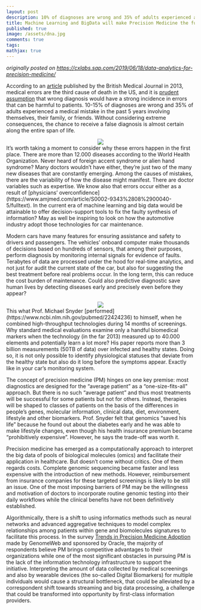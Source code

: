 ```yaml
---
layout: post
description: 10% of diagnoses are wrong and 35% of adults experienced a medical mistake in the past 5 years. Machine learning and big data might offer decision-support tools to fix the faulty system.
title: Machine Learning and BigData will make Precision Medicine the future of Healthcare
published: true
image: /assets/dna.jpg
comments: true
tags:
mathjax: true
---
```

*originally posted on https://cxlabs.sap.com/2019/06/18/data-analytics-for-precision-medicine/*

According to an [article](https://www.bmj.com/content/353/bmj.i2139) published by the British Medical Journal in 2013, medical errors are the third cause of death in the US, and  it is [prudent assumption](https://qualitysafety.bmj.com/content/22/Suppl_2/ii21) that wrong diagnosis would have a strong incidence in errors that can be harmful to patients. 10-15% of diagnoses are wrong and 35% of adults experienced a medical mistake in the past 5 years involving themselves, their family, or friends. Without considering extreme consequences, the chance to receive a false diagnosis is almost certain along the entire span of life.
<center><img src="{{ site.url }}/assets/causes-of-death.png"/></center>
It’s worth taking a moment to consider why these errors happen in the first place. There are more than 12.000 diseases according to the World Health Organization. Never heard of foreign accent syndrome or alien hand syndrome? Many doctors wouldn’t have either, they’re just two of the many new diseases that are constantly emerging. Among the causes of mistakes, there are the variability of how the disease might manifest. There are doctor variables such as expertise. We know also that errors occur either as a result of [physicians’ overconfidence](https://www.amjmed.com/article/S0002-9343%2808%2900040-5/fulltext). In the current era of machine learning and big data would be attainable to offer decision-support tools to fix the faulty synthesis of information? May as well be inspiring to look on how the automotive industry adopt those technologies for car maintenance.

Modern cars have many features for ensuring assistance and safety to drivers and passengers. The vehicles’ onboard computer make thousands of decisions based on hundreds of sensors, that among their purposes, perform diagnosis by monitoring internal signals for evidence of faults. Terabytes of data are processed under the hood for real-time analytics, and not just for audit the current state of the car, but also for suggesting the best treatment before real problems occur. In the long term, this can reduce the cost burden of maintenance. Could also predictive diagnostic save human lives by detecting diseases early and precisely even before they appear?

<center><img src="{{ site.url }}/assets/snyderome.jpg"/></center>
This what Prof. Michael Snyder [performed](https://www.ncbi.nlm.nih.gov/pubmed/22424236) to himself, when he combined high-throughput technologies during 14 months of screenings. Why standard medical evaluations examine only a handful biomedical markers when the technology (in the far 2013) measured up to 40.000 elements and potentially learn a lot more? His paper reports more than 3 billion measurements (50TB of data) over infected and healthy states.  Doing so, it is not only possible to identify physiological statuses that deviate from the healthy state but also do it long before the symptoms appear. Exactly like in your car’s monitoring system.

The concept of precision medicine (PM) hinges on one key premise: most diagnostics are designed for the “average patient” as a “one-size-fits-all" approach. But there is no such “average patient” and thus most treatments will be successful for some patients but not for others. Instead, therapies will be shaped to classes of patients on the basis of the differences in people’s genes, molecular information, clinical data, diet, environment, lifestyle and other biomarkers. Prof. Snyder felt that genomics “saved his life” because he found out about the diabetes early and he was able to make lifestyle changes, even though his health insurance premium became “prohibitively expensive”. However, he says the trade-off was worth it.

Precision medicine has emerged as a computationally approach to interpret the big data of pools of biological molecules (omics) and facilitate their application in healthcare. But doesn’t come without critics. One of them regards costs. Complete genomic sequencing became faster and less expensive with the introduction of new methods. However, reimbursement from insurance companies for these targeted screenings is likely to be still an issue. One of the most imposing barriers of PM may be the willingness and motivation of doctors to incorporate routine genomic testing into their daily workflows while the clinical benefits have not been definitively established.

Algorithmically, there is a shift to using informatics methods such as neural networks and advanced aggregative techniques to model complex relationships among patients within gene and biomolecules signatures to facilitate this process.
In the survey [Trends in Precision Medicine Adoption](https://go.oracle.com/LP=66444?elqCampaignId=95819) made by GenomeWeb and sponsored by Oracle, the majority of respondents believe PM brings competitive advantages to their organizations while one of the most significant obstacles in pursuing PM is the lack of the information technology infrastructure to support the initiative.
Interpreting the amount of data collected by medical screenings and also by wearable devices (the so-called Digital Biomarkers) for multiple individuals would cause a structural bottleneck, that could be alleviated by a correspondent shift towards streaming and big data processing, a challenge that could be transformed into opportunity by first-class information providers.
